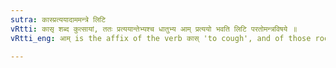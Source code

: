 ```yaml
---
sutra: कास्प्रत्ययादाममन्त्रे लिटि
vRtti: कासृ शब्द कुत्सायां, ततः प्रत्ययान्तेभ्यश्च धातुभ्य आम् प्रत्ययो भवति लिटि परतोमन्त्रविषये ॥
vRtti_eng: आम् is the affix of the verb कास् 'to cough', and of those roots that are formed by affixes (i. e. the derivative verbs), when लिट् follows, except in the _Mantra_.

---
```

